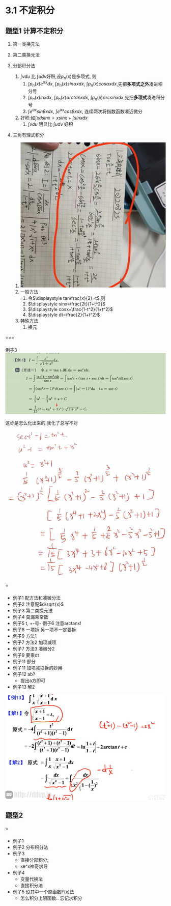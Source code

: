 # 3.1 不定积分

## 题型1 计算不定积分

1. 第一类换元法
2. 第二类换元法
3. 分部积分法
   1. $\int vdu$ 比 $\int udv$好积,设$p_n(x)$是多项式, 则
      1. $\displaystyle \int p_n(x)e^{\alpha x}dx$, $\int p_n(x)sin{\alpha x}dx$, $\int p_n(x)cos{\alpha x}dx$,先把**多项式之外**凑进积分号
      2. $\displaystyle \int p_n(x){ln} xdx$, $\int p_n(x)\alpha rct\alpha n{x}dx$, $\int p_n(x)\alpha rcsin{x}dx$,先把**多项式**凑进积分号
      3. $\displaystyle \int e^{\alpha x}sin\beta  xdx$, $\int e^{\alpha x}cos\beta  xdx$, 连续两次将指数函数凑近微分
   2. 好积:如$\int xdsinx = xsinx + \int sinxdx$
      1. $\int vdu$ 明显比 $\int udv$ 好积

4. 三角有理式积分
   1. ![6f817509144e3a64ba99d239801b48e](https://raw.githubusercontent.com/Logible/Image/main/note_image/6f817509144e3a64ba99d239801b48e.jpg)
   2. 一般方法
      1. 令$\displaystyle tan\frac{x}{2}=t$,则
      2. $\displaystyle sinx=\frac{2t}{1+t^2}$
      3. $\displaystyle cosx=\frac{1-t^2}{1+t^2}$
      4. $\displaystyle dt=\frac{2}{1+t^2}$
   3. 特殊方法
      1. 换元

⭐=⭐

例子3![20220825162556](https://raw.githubusercontent.com/Logible/Image/main/note_image/20220825162556.png)

这步是怎么化出来的,我化了总写不对

![f1a65afebb0098d21c318f9cd729c36](https://raw.githubusercontent.com/Logible/Image/main/note_image/f1a65afebb0098d21c318f9cd729c36.jpg)

⭐

- 例子1 配方法和凑微分法
- 例子2 注意配$d\sqrt{x}$
- 例子3 第二类换元法
- 例子4 莫漏乘常数
- 例子5 t, +-号- 例子6 注意arctanx!
- 例子8 一项拆 另一项不一定要拆
- 例子9 方法1
- 例子7 方法2 加项减项
- 例子7 方法3 凑微分2
- 例子9 要乘dt
- 例子11 部分
- 例子11 加项减项拆的妙用
- 例子12 ab?
  - 提出a方即可
- 例子13 解2

![20220824173458](https://raw.githubusercontent.com/Logible/Image/main/note_image/20220824173458.png)

## 题型2

⭐

- 例子1
- 例子2 分布积分法
- 例子3
  - 直接分部积分;
  - xe^x神奇求导
- 例子4
  - 变量代换法
  - 直接积分法
- 例子5 设其中一个原函数F(x)法
  - 怎么积分上限函数.. 忘记求积分
